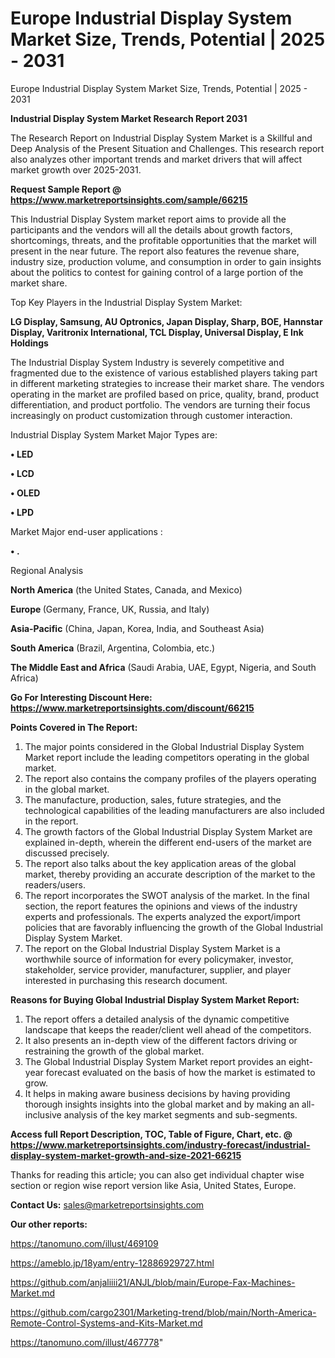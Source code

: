 # Europe Industrial Display System Market Size, Trends, Potential | 2025 - 2031
Europe Industrial Display System Market Size, Trends, Potential | 2025 - 2031

<strong>Industrial Display System Market Research Report 2031</strong>

The Research Report on Industrial Display System Market is a Skillful and Deep Analysis of the Present Situation and Challenges. This research report also analyzes other important trends and market drivers that will affect market growth over 2025-2031.

<strong>Request Sample Report @ <a href=https://www.marketreportsinsights.com/sample/66215>https://www.marketreportsinsights.com/sample/66215</a></strong>

This Industrial Display System market report aims to provide all the participants and the vendors will all the details about growth factors, shortcomings, threats, and the profitable opportunities that the market will present in the near future. The report also features the revenue share, industry size, production volume, and consumption in order to gain insights about the politics to contest for gaining control of a large portion of the market share.

Top Key Players in the Industrial Display System Market:

<strong>LG Display, Samsung, AU Optronics, Japan Display, Sharp, BOE, Hannstar Display, Varitronix International, TCL Display, Universal Display, E Ink Holdings</strong>

The Industrial Display System Industry is severely competitive and fragmented due to the existence of various established players taking part in different marketing strategies to increase their market share. The vendors operating in the market are profiled based on price, quality, brand, product differentiation, and product portfolio. The vendors are turning their focus increasingly on product customization through customer interaction.

Industrial Display System Market Major Types are:

<strong>• LED

• LCD

• OLED

• LPD</strong>

Market Major end-user applications :

<strong>• .</strong>

Regional Analysis

</u><strong><b>North America</b></strong> (the United States, Canada, and Mexico)

<strong><b>Europe </b></strong>(Germany, France, UK, Russia, and Italy)

<strong><b>Asia-Pacific</b></strong> (China, Japan, Korea, India, and Southeast Asia)

<strong><b>South America</b></strong> (Brazil, Argentina, Colombia, etc.)

<strong><b>The Middle East and Africa</b></strong> (Saudi Arabia, UAE, Egypt, Nigeria, and South Africa)

<strong>Go For Interesting Discount Here: <a href=https://www.marketreportsinsights.com/discount/66215>https://www.marketreportsinsights.com/discount/66215</a></strong>

<strong>Points Covered in The Report:</strong>
<ol>
  <li>The major points considered in the Global Industrial Display System Market report include the leading competitors operating in the global market.</li>
  <li>The report also contains the company profiles of the players operating in the global market.</li>
  <li>The manufacture, production, sales, future strategies, and the technological capabilities of the leading manufacturers are also included in the report.</li>
  <li>The growth factors of the Global Industrial Display System Market are explained in-depth, wherein the different end-users of the market are discussed precisely.</li>
  <li>The report also talks about the key application areas of the global market, thereby providing an accurate description of the market to the readers/users.</li>
  <li>The report incorporates the SWOT analysis of the market. In the final section, the report features the opinions and views of the industry experts and professionals. The experts analyzed the export/import policies that are favorably influencing the growth of the Global Industrial Display System Market.</li>
  <li>The report on the Global Industrial Display System Market is a worthwhile source of information for every policymaker, investor, stakeholder, service provider, manufacturer, supplier, and player interested in purchasing this research document.</li>
</ol>
<strong>Reasons for Buying Global Industrial Display System Market Report:</strong>

<ol>
  <li>The report offers a detailed analysis of the dynamic competitive landscape that keeps the reader/client well ahead of the competitors.</li>
  <li>It also presents an in-depth view of the different factors driving or restraining the growth of the global market.</li>
  <li>The Global Industrial Display System Market report provides an eight-year forecast evaluated on the basis of how the market is estimated to grow.</li>
  <li>It helps in making aware business decisions by having providing thorough insights insights into the global market and by making an all-inclusive analysis of the key market segments and sub-segments.</li>
</ol>
<strong>Access full Report Description, TOC, Table of Figure, Chart, etc. @ <a href=https://www.marketreportsinsights.com/industry-forecast/industrial-display-system-market-growth-and-size-2021-66215>https://www.marketreportsinsights.com/industry-forecast/industrial-display-system-market-growth-and-size-2021-66215</a></strong>


Thanks for reading this article; you can also get individual chapter wise section or region wise report version like Asia, United States, Europe.

<strong>Contact Us:</strong>
sales@marketreportsinsights.com

<strong>Our other reports:</strong>

<a href=https://tanomuno.com/illust/469109>https://tanomuno.com/illust/469109</a>

<a href=https://ameblo.jp/18yam/entry-12886929727.html>https://ameblo.jp/18yam/entry-12886929727.html</a>

<a href=https://github.com/anjaliiii21/ANJL/blob/main/Europe-Fax-Machines-Market.md>https://github.com/anjaliiii21/ANJL/blob/main/Europe-Fax-Machines-Market.md</a>

<a href=https://github.com/cargo2301/Marketing-trend/blob/main/North-America-Remote-Control-Systems-and-Kits-Market.md>https://github.com/cargo2301/Marketing-trend/blob/main/North-America-Remote-Control-Systems-and-Kits-Market.md</a>

<a href=https://tanomuno.com/illust/467778>https://tanomuno.com/illust/467778</a>"
